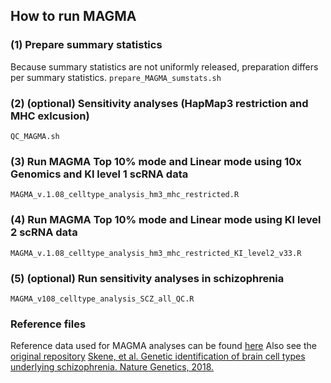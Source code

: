 ## How to run MAGMA

### (1) Prepare summary statistics
Because summary statistics are not uniformly released, preparation differs per summary statistics.
```prepare_MAGMA_sumstats.sh```

### (2) (optional) Sensitivity analyses (HapMap3 restriction and MHC exlcusion)
```QC_MAGMA.sh```

### (3) Run MAGMA Top 10% mode and Linear mode using 10x Genomics and KI level 1 scRNA data
```MAGMA_v.1.08_celltype_analysis_hm3_mhc_restricted.R```

### (4) Run MAGMA Top 10% mode and Linear mode using KI level 2 scRNA data
```MAGMA_v.1.08_celltype_analysis_hm3_mhc_restricted_KI_level2_v33.R```

### (5) (optional) Run sensitivity analyses in schizophrenia
```MAGMA_v108_celltype_analysis_SCZ_all_QC.R```

### Reference files
Reference data used for MAGMA analyses can be found [here](https://ctg.cncr.nl/software/MAGMA/ref_data/)
Also see the [original repository](https://github.com/NathanSkene/MAGMA_Celltyping)
[Skene, et al. Genetic identification of brain cell types underlying schizophrenia. Nature Genetics, 2018.](https://www.nature.com/articles/s41588-018-0129-5)